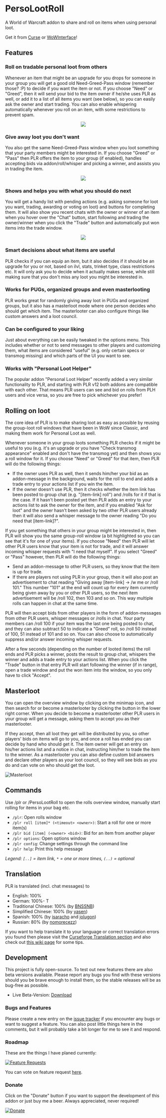 # PersoLootRoll
A World of Warcraft addon to share and roll on items when using personal loot.

Get it from [Curse](https://www.curseforge.com/wow/addons/persolootroll) or [WoWInterface](http://www.wowinterface.com/downloads/info24667-PersoLootRoll.html)!

## Features

### Roll on tradable personal loot from others
Whenever an item that might be an upgrade for you drops for someone in your group you will get a good old Need-Greed-Pass window (remember those? :P) to decide
if you want the item or not. If you choose "Need" or "Greed", then it will send your bid to the item owner if he/she uses PLR as well, or add it to a list of all
items you want (see below), so you can easily ask the owner and start trading. You can also enable whispering automatically whenever you roll on an item, with
some restrictions to prevent spam.

<p align="center">
  <img src="https://imgur.com/GzgQjvk.jpg">
</p>

### Give away loot you don't want
You also get the same Need-Greed-Pass window when you loot something that your party members might be interested in. If you choose "Greed" or "Pass" then PLR
offers the item to your group (if enabled), handles accepting bids via addon/roll/whisper and picking a winner, and assists you in trading the item.

<p align="center">
  <img src="https://imgur.com/8CkGcVE.jpg">
</p>

### Shows and helps you with what you should do next
You will get a handy list with pending actions (e.g. asking someone for loot you want, trading, awarding or voting on loot) and buttons for completing them. It
will also show you recent chats with the owner or winner of an item when you hover over the "Chat" button, start following and trading the owner/winner when you
click the "Trade" button and automatically put won items into the trade window.

<p align="center">
  <img src="https://imgur.com/3eXcSaX.jpg">
</p>

### Smart decisions about what items are useful
PLR checks if you can equip an item, but it also decides if it should be an upgrade for you or not, based on ilvl, stats, trinket type, class restrictions etc.
It will only ask you to decide when it actually makes sense, while still making sure that you don't miss any loot you might be interested in.

### Works for PUGs, organized groups and even masterlooting
PLR works great for randomly giving away loot in PUGs and organized groups, but it also has a masterloot mode where one person decides who should get which item.
The masterlooter can also configure things like custom answers and a loot council.

### Can be configured to your liking
Just about everything can be easily tweaked in the options menu. This includes whether or not to send messages to other players and customizing them, what items
are considered "useful" (e.g. only certain specs or transmog missing) and which parts of the UI you want to see.

### Works with "Personal Loot Helper"
The popular addon "Personal Loot Helper" recently added a very similar functionality to PLR, and starting with PLR v12 both addons are compatible with each other.
That means PLR users can see and bid on rolls from PLH users and vice versa, so you are free to pick whichever you prefer!

## Rolling on loot
The core idea of PLR is to make sharing loot as easy as possible by reusing the group-loot roll windows that have been in WoW since Classic, and making them work
for Personal Loot as well.

Whenever someone in your group loots something PLR checks if it might be useful to you (e.g. it's an upgrade or you have "Check transmog appearance" enabled and
don't have the transmog yet) and then shows you a roll window for it. If you choose "Need" or "Greed" for that item, then PLR will do the following things:

- If the owner uses PLR as well, then it sends him/her your bid as an addon-message in the background, waits for the roll to end and adds a trade entry to your
actions list if you win the item.
- If the owner doesn't use PLR, then it checks whether the item link has been posted to group chat (e.g. "[item-link] roll") and /rolls for it if that is the case.
If it hasn't been posted yet then PLR adds an entry to your actions list to ask the owner for the item, and if you enabled "Ask for loot" and the owner hasn't been
asked by two other PLR users already then it will also send a whisper message to the owner reading "Do you need that [item-link]?".

If you get something that others in your group might be interested in, then PLR will show you the same group-roll window (a bit highlighted so you can see that
it's for one of your items). If you choose "Need" then PLR will let other PLR users know that your item is not for trade, and it will answer incoming whisper
requests with "I need that myself". If you select "Greed" or "Pass" however, then PLR will do the following things:

- Send an addon-message to other PLR users, so they know that the item is up for trade.
- If there are players not using PLR in your group, then it will also post an advertisement to chat reading "Giving away [item-link] -> /w me or /roll 101." This
number "101" at the end will count up for every item currently being given away by you or other PLR users, so the next item advertisement will be /roll 102, then
103 and so on. This way multiple rolls can happen in chat at the same time.

PLR will then accept bids from other players in the form of addon-messages from other PLR users, whisper messages or /rolls in chat. Your party members can /roll
100 if your item was the last one being posted to chat, and they can also subtract 50 to indicate a "Greed" roll, so /roll 50 instead of 100, 51 instead of 101
and so on. You can also choose to automatically suppress and/or answer incoming whisper requests.

After a few seconds (depending on the number of looted items) the roll ends and PLR picks a winner, posts the result to group chat, whispers the winner and adds
a trade entry to your actions list. When you click the "Trade" button in that entry PLR will start following the winner (if in range), open a trade window and put
the won item into the window, so you only have to click "Accept".

## Masterloot
You can open the overview window by clicking on the minimap icon, and then search for or become a masterlooter by clicking the button in the lower right corner.
When you decide to become a masterlooter other PLR users in your group will get a message, asking them to accept you as their masterlooter.

If they accept, then all loot they get will be distributed by you, so other players' bids on items will go to you, and once a roll has ended you can decide by
hand who should get it. The item owner will get an entry on his/her actions list and a notice in chat, instructing him/her to trade the item to the winner. As a
masterlooter you can also define custom bid answers and declare other players as your loot council, so they will see bids as you do and can vote on who should get
the loot.

![Masterloot](https://imgur.com/njPScmx.jpg)

## Commands
Use /plr or /PersoLootRoll to open the rolls overview window, manually start rolling for items in your bag etc.

- `/plr`: Open rolls window
- `/plr roll [item]* (<timeout> <owner>)`: Start a roll for one or more item(s)
- `/plr bid [item] (<owner> <bid>)`: Bid for an item from another player
- `/plr options`: Open options window
- `/plr config`: Change settings through the command line
- `/plr help`: Print this help message

*Legend: `[..]` = item link, `*` = one or more times, `(..)` = optional*

## Translation
PLR is translated (incl. chat messages) to

- English: 100%
- German: 100%- T
- Traditional Chinese: 100% (by [BNSSNB](https://wow.curseforge.com/members/BNSSNB))
- Simplified Chinese: 100% (by [yasen](https://wow.curseforge.com/members/yasen))
- Spanish: 100% (by [isaracho](https://wow.curseforge.com/members/isaracho) and [jolugon](https://wow.curseforge.com/members/jolugon))
- Russian: 80% (by [nomorecezz](https://wow.curseforge.com/members/nomorecezz))

 If you want to help translate it to your language or correct translation errors you found then please visit the
 [Curseforge Translation section](https://wow.curseforge.com/projects/persolootroll/localization) and also check out
 [this wiki page](https://wow.curseforge.com/projects/persolootroll/pages/translation) for some tips.

## Development
This project is fully open-source. To test out new features there are also beta versions available. Please report any bugs you find with these versions should
you be brave enough to install them, so the stable releases will be as bug-free as possible.

- Live Beta-Version: [Download](http://www.wowinterface.com/downloads/info24704-PersoLootRollBeta.html)

### Bugs and Features
Please create a new entry on the [issue tracker](https://github.com/shrugal/PersoLootRoll/issues) if you encounter any bugs or want to suggest a feature. You
can also post little things here in the comments, but it will probably take a bit longer for me to see it and respond.

### Roadmap
These are the things I have planed currently:

[![Feature Requests](http://feathub.com/shrugal/PersoLootRoll?format=svg)](http://feathub.com/shrugal/PersoLootRoll)

You can vote on feature request [here](http://feathub.com/shrugal/PersoLootRoll).

### Donate
Click on the "Donate" button if you want to support the development of this addon or just buy me a beer. Always appreciated, never required!

[![Donate](http://www.wowinterface.com/images/paypalSM.gif)](https://www.paypal.com/cgi-bin/webscr?cmd=_s-xclick&hosted_button_id=H3EE7MDA5XFCW)
